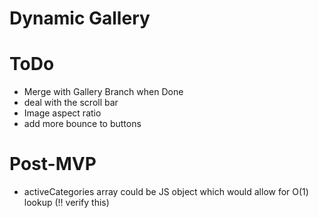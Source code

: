 # Dynamic Gallery

# ToDo
- Merge with Gallery Branch when Done
- deal with the scroll bar
- Image aspect ratio
- add more bounce to buttons 

# Post-MVP
- activeCategories array could be JS object which would allow for O(1) lookup (!! verify this)